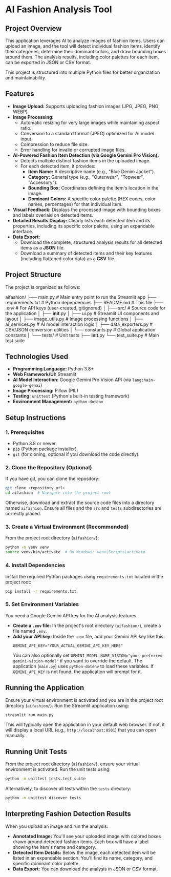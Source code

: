 # AI Fashion Analysis Tool

## Project Overview

This application leverages AI to analyze images of fashion items. Users can upload an image, and the tool will detect individual fashion items, identify their categories, determine their dominant colors, and draw bounding boxes around them. The analysis results, including color palettes for each item, can be exported in JSON or CSV format.

This project is structured into multiple Python files for better organization and maintainability.

## Features

*   **Image Upload:** Supports uploading fashion images (JPG, JPEG, PNG, WEBP).
*   **Image Processing:**
    *   Automatic resizing for very large images while maintaining aspect ratio.
    *   Conversion to a standard format (JPEG) optimized for AI model input.
    *   Compression to reduce file size.
    *   Error handling for invalid or corrupted image files.
*   **AI-Powered Fashion Item Detection (via Google Gemini Pro Vision):**
    *   Detects multiple distinct fashion items in the uploaded image.
    *   For each detected item, it provides:
        *   **Item Name:** A descriptive name (e.g., "Blue Denim Jacket").
        *   **Category:** General type (e.g., "Outerwear", "Topwear", "Accessory").
        *   **Bounding Box:** Coordinates defining the item's location in the image.
        *   **Dominant Colors:** A specific color palette (HEX codes, color names, percentages) for that individual item.
*   **Visual Feedback:** Displays the processed image with bounding boxes and labels overlaid on detected items.
*   **Detailed Results Display:** Clearly lists each detected item and its properties, including its specific color palette, using an expandable interface.
*   **Data Export:**
    *   Download the complete, structured analysis results for all detected items as a **JSON** file.
    *   Download a summary of detected items and their key features (including flattened color data) as a **CSV** file.

## Project Structure

The project is organized as follows:

aifashion/
├── main.py                 # Main entry point to run the Streamlit app
├── requirements.txt        # Python dependencies
├── README.md               # This file
├── .env                    # For API keys (user-created, gitignored)
│
├── src/                    # Source code for the application
│   ├── __init__.py
│   ├── ui.py               # Streamlit UI components and layout
│   ├── image_utils.py      # Image processing functions
│   ├── ai_services.py      # AI model interaction logic
│   ├── data_exporters.py   # CSV/JSON conversion utilities
│   └── constants.py        # Global application constants
│
└── tests/                  # Unit tests
    ├── __init__.py
    └── test_suite.py       # Main test suite

## Technologies Used

*   **Programming Language:** Python 3.8+
*   **Web Framework/UI:** Streamlit
*   **AI Model Interaction:** Google Gemini Pro Vision API (via `langchain-google-genai`)
*   **Image Processing:** Pillow (PIL)
*   **Testing:** `unittest` (Python's built-in testing framework)
*   **Environment Management:** `python-dotenv`

## Setup Instructions

### 1. Prerequisites

*   Python 3.8 or newer.
*   `pip` (Python package installer).
*   `git` (for cloning, optional if you download the code directly).

### 2. Clone the Repository (Optional)

If you have git, you can clone the repository:
```bash
git clone <repository_url>
cd aifashion  # Navigate into the project root
```
Otherwise, download and extract the source code files into a directory named `aifashion`. Ensure all files and the `src` and `tests` subdirectories are correctly placed.

### 3. Create a Virtual Environment (Recommended)

From the project root directory (`aifashion/`):
```bash
python -m venv venv
source venv/bin/activate  # On Windows: venv\Scripts\activate
```

### 4. Install Dependencies

Install the required Python packages using `requirements.txt` located in the project root:
```bash
pip install -r requirements.txt
```

### 5. Set Environment Variables

You need a Google Gemini API key for the AI analysis features.

*   **Create a `.env` file:** In the project's root directory (`aifashion/`), create a file named `.env`.
*   **Add your API key:** Inside the `.env` file, add your Gemini API key like this:
    ```
    GEMINI_API_KEY="YOUR_ACTUAL_GEMINI_API_KEY_HERE"
    ```
    You can also optionally set `GEMINI_MODEL_NAME_VISION="your-preferred-gemini-vision-model"` if you want to override the default.
The application (`main.py`) uses `python-dotenv` to load these variables. If `GEMINI_API_KEY` is not found, the application will prompt for it.

## Running the Application

Ensure your virtual environment is activated and you are in the project root directory (`aifashion/`).
Run the Streamlit application using:

```bash
streamlit run main.py
```

This will typically open the application in your default web browser. If not, it will display a local URL (e.g., `http://localhost:8501`) that you can open manually.

## Running Unit Tests

From the project root directory (`aifashion/`), ensure your virtual environment is activated.
Run the unit tests using:

```bash
python -m unittest tests.test_suite
```
Alternatively, to discover all tests within the `tests` directory:
```bash
python -m unittest discover tests
```

## Interpreting Fashion Detection Results

When you upload an image and run the analysis:

*   **Annotated Image:** You'll see your uploaded image with colored boxes drawn around detected fashion items. Each box will have a label showing the item's name and category.
*   **Detected Item Details:** Below the image, each detected item will be listed in an expandable section. You'll find its name, category, and specific dominant color palette.
*   **Data Export:** You can download the analysis in JSON or CSV format.
